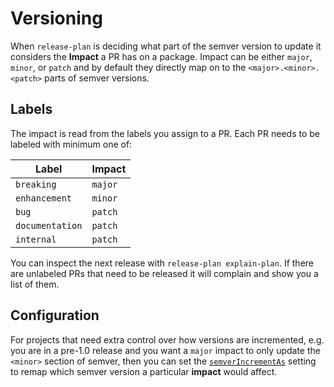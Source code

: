 # Versioning

When `release-plan` is deciding what part of the semver version to update it
considers the **Impact** a PR has on a package. Impact can be either `major`,
`minor`, or `patch` and by default they directly map on to the
`<major>.<minor>.<patch>` parts of semver versions.

## Labels

The impact is read from the labels you assign to a PR. Each PR needs to be
labeled with minimum one of:

| Label | Impact |
| ----- | ------ |
| `breaking` | `major` |
| `enhancement` | `minor` |
| `bug` | `patch` |
| `documentation` | `patch` |
| `internal` | `patch` |

You can inspect the next release with `release-plan explain-plan`. If there are unlabeled PRs that need to be released it will complain and show you a list of them.

## Configuration

For projects that need extra control over how versions are incremented, e.g. you are in a pre-1.0 release and you want a `major` impact to only update the `<minor>` section of semver, then you can set the [`semverIncrementAs`](./config.md#semverincrementas) setting to remap which semver version a particular **impact** would affect.
